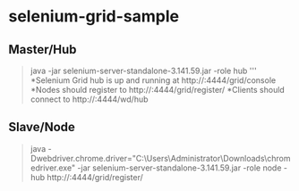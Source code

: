 # selenium-grid-sample


## Master/Hub
> java -jar selenium-server-standalone-3.141.59.jar -role hub '''
*Selenium Grid hub is up and running at http://<ip>:4444/grid/console
*Nodes should register to http://<ip>:4444/grid/register/
*Clients should connect to http://<ip>:4444/wd/hub

## Slave/Node
> java -Dwebdriver.chrome.driver="C:\Users\Administrator\Downloads\chromedriver.exe" -jar selenium-server-standalone-3.141.59.jar -role node  -hub  http://<hubip>:4444/grid/register/ 
  
  


